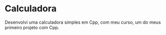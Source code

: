 # Calculadora
Desenvolvi uma calculadora simples em Cpp, com meu curso, um do meus primeiro projeto com Cpp.
